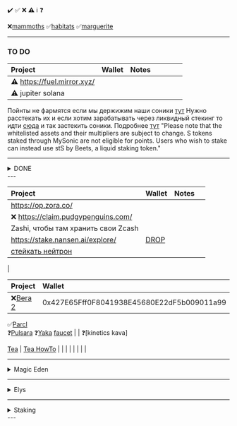 ✔️ ✅ ❌ ⚠️ ℹ️ ❓ 

❌[mammoths](https://modularium.art/collection/mammoths) ✅[habitats](https://modularium.art/collection/habitats) ✅[marguerite](https://modularium.art/collection/feuiller-la-marguerite)

---


### TO DO

| Project                                       | Wallet              | Notes     |      |      |      |      |
| :--------                                     | :--------           | :-------- | :--- | :--- | :--- | :--- |
| ⚠️ https://fuel.mirror.xyz/                    |                     |           |      |
| ⚠️ jupiter solana                                 |                     |       

Пойнты не фармятся если мы держижим наши соники [тут](https://my.soniclabs.com/earn)
Нужно расстекать их и если хотим зарабатывать через ликвидный стекинг то идти [сюда](https://beets.fi/stake?ref=blog.soniclabs.com) и так застекить соники.
Подробнее [тут](https://blog.soniclabs.com/sonic-points-simplified-how-to-qualify-for-200-million-s-airdrop/)
"Please note that the whitelisted assets and their multipliers are subject to change. S tokens staked through MySonic are not eligible for points. Users who wish to stake can instead use stS by Beets, a liquid staking token."

---
<details>
  <summary> DONE </summary>

| Project                                       | Wallet              | Notes     |      |
| :--------                                     | :--------           | :-------- | :--- |
| ✅ https://polaris.app/
| ✅ [4.69 $STN](https://claims.sirath.network) |  Main-Acc1 | DYM 0x17A59d123655c1429514b2137a551ed087eB9595
| ✅ [axelar discord](https://discord.gg/axelar)
| ✅ [AIGILOS quest](https://quest.intract.io/quest/6764267cb4c9cfdac86ec3e7?referralCode=kJgzoF) | Main-Acc1 | ✅ [Aigisos Discord](https://discord.gg/eECqtybMGZ)   ℹ️[Aigisos yotubeDefiGeek](https://www.youtube.com/watch?v=PCYosQIXQeQ)  ℹ️[Aigisos Twitter](https://x.com/aigisos)  ℹ️[Aigisos Medium](https://aigisos.medium.com/aigisos-genesis-rolldrop-8de869192404)
|                                               |                     |       
</details>
---

| Project                                       | Wallet              | Notes     |      |
| :--------                                     | :--------           | :-------- | :--- |
|    https://op.zora.co/                         |                     |           |      |
| ❌ https://claim.pudgypenguins.com/            |                     |           |      |
| Zashi, чтобы там хранить свои Zcash                                            |                     |           |      |
| https://stake.nansen.ai/explore/ | [DROP](https://cryptorank.io/drophunting/nansen-activity405)
| [стейкать нейтрон](https://daodao.zone/dao/neutron1suhgf5svhu4usrurvxzlgn54ksxmn8gljarjtxqnapv8kjnp4nrstdxvff/home)
|


| Project                                       | Wallet              | Notes     |      |
| :--------                                     | :--------           | :-------- | :--- |
❌[Bera 2](https://artio.faucet.berachain.com/)   | 0x427E65Fff0F8041938E45680E22dF5b009011a99 | [faucet](https://x.com/minv5725495/status/1776553143418892467)
✅[Parcl](https://app.parcl.co/)      
❓[Pulsara](https://medium.com/@pulsara.io/pulsaras-sara-token-airdrop-for-coreum-holders-comprehensive-guide-a1a3a4a1d223)
❓[Yaka](https://app.yaka.finance) [faucet](https://atlantic-2.app.sei.io/faucet) |  |
❓[kinetics kava]

[Tea](https://app.tea.xyz/sign-up?r=EtDDQvzlcgH) |
[Tea HowTo](https://medium.com/@voltron1902zp/tea-%D1%8D%D1%82%D0%BE-%D0%B4%D0%B5%D1%86%D0%B5%D0%BD%D1%82%D1%80%D0%B0%D0%BB%D0%B8%D0%B7%D0%BE%D0%B2%D0%B0%D0%BD%D0%BD%D1%8B%D0%B9-%D1%82%D0%B5%D1%85%D0%BD%D0%BE%D0%BB%D0%BE%D0%B3%D0%B8%D1%87%D0%B5%D1%81%D0%BA%D0%B8%D0%B9-%D0%BF%D1%80%D0%BE%D1%82%D0%BE%D0%BA%D0%BE%D0%BB-%D0%BA%D0%BE%D1%82%D0%BE%D1%80%D1%8B%D0%B9-%D0%BF%D0%BE%D0%B7%D0%B2%D0%BE%D0%BB%D1%8F%D0%B5%D1%82-%D1%80%D0%B0%D0%B7%D1%80%D0%B0%D0%B1%D0%BE%D1%82%D1%87%D0%B8%D0%BA%D0%B0%D0%BC-%D1%81-%D0%BE%D1%82%D0%BA%D1%80%D1%8B%D1%82%D1%8B%D0%BC-c8d97977556b) |
|                                               |                     | 
|                                               |                     | |

---
<details>
  <summary> Magic Eden </summary>

| Project                                       | Wallet - Acc        | Notes | Notes | Notes | 
| :------------------------------------         |     :---            |  ---: |  ---: |  ---: |
| ❌https://x.com/MagicEdenWallet                 | https://wallet.magiceden.io | 
| ❌https://testme.mefoundation.com/claim-token   | contract TMEvsrnGfUVQEBAFnQhC37jg27Nm3CLxSQyNi2duPce |
</details>

---
<details>
  <summary> Elys </summary>
  
| Project                                       | Wallet - Acc        | Notes | Notes | Notes | 
| :------------------------------------         |     :---            |  ---: |  ---: |  ---: |
[Elys](https://testnet.elys.network/faucet)     | FFox Keplr Elys-0,2 |  
[NFT-Tier1](https://www.stargaze.zone/l/stars19qz0n2s65zjgqnpgudgrh4x5xzhvfsgram2wx98rt35m9ynd8enqkn7ygg) | 
[NFT-Tier2](https://www.stargaze.zone/l/stars1m8d069j4zaws97mf3unp0cwrm9c0m75j93h8jjgq8ay2r3zng3usgmuztr) | 
</details>


---
<details>

  <summary> Staking </summary>

| Project                                       | Wallet - Acc        | Notes | Notes | Notes | 
| :------------------------------------         |     :---            |  ---: |  ---: |  ---: |
| [stake.altlayer.io](https://stake.altlayer.io/)                           
| [Pryzm.zone](https://airdrop.pryzm.zone/)                       
|                                               |                    
| [BlackPanter](https://dojo.trading/atomic)    |      pic16f874                 
|                                               |                    
|                                               |                    
| [LightLink](https://galxe.com/lightlink)      | FFox MMsk  | Pyth + Tia      |
| [LightLink](https://twitter.com/LightLinkChain/status/1754686450954863029) | twitter |
|                                               |                     |     |
| NIM                                           |                     | DYM |  
|                                               |                     |     |

</details>
---
